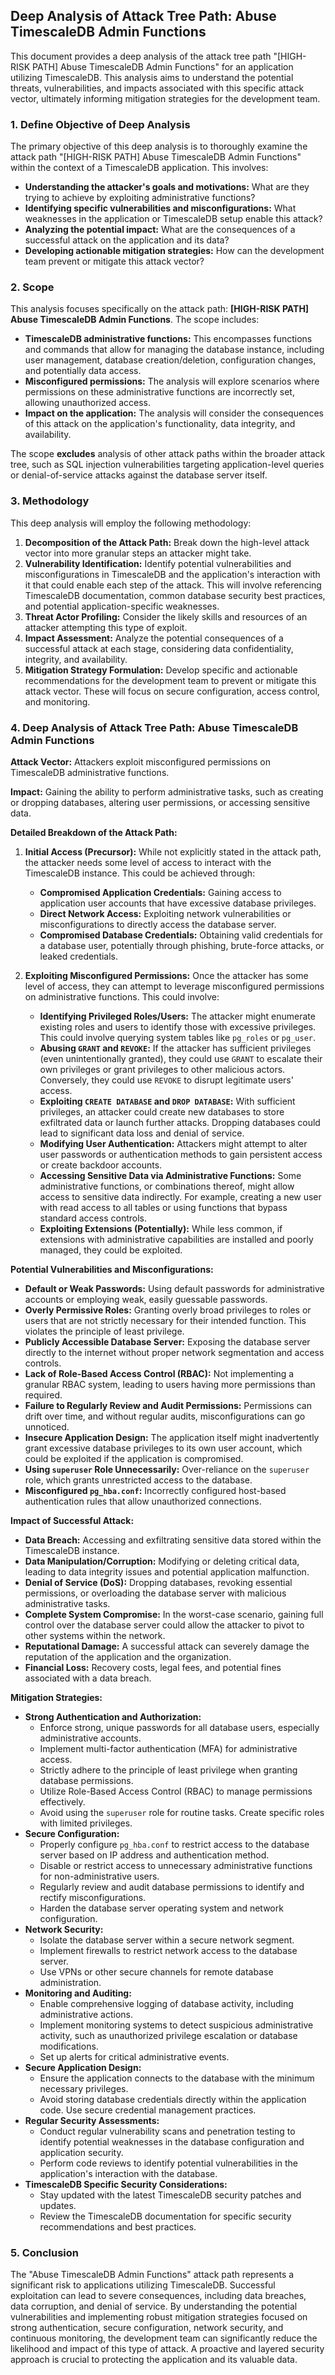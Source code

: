 ## Deep Analysis of Attack Tree Path: Abuse TimescaleDB Admin Functions

This document provides a deep analysis of the attack tree path "[HIGH-RISK PATH] Abuse TimescaleDB Admin Functions" for an application utilizing TimescaleDB. This analysis aims to understand the potential threats, vulnerabilities, and impacts associated with this specific attack vector, ultimately informing mitigation strategies for the development team.

### 1. Define Objective of Deep Analysis

The primary objective of this deep analysis is to thoroughly examine the attack path "[HIGH-RISK PATH] Abuse TimescaleDB Admin Functions" within the context of a TimescaleDB application. This involves:

*   **Understanding the attacker's goals and motivations:** What are they trying to achieve by exploiting administrative functions?
*   **Identifying specific vulnerabilities and misconfigurations:** What weaknesses in the application or TimescaleDB setup enable this attack?
*   **Analyzing the potential impact:** What are the consequences of a successful attack on the application and its data?
*   **Developing actionable mitigation strategies:** How can the development team prevent or mitigate this attack vector?

### 2. Scope

This analysis focuses specifically on the attack path: **[HIGH-RISK PATH] Abuse TimescaleDB Admin Functions**. The scope includes:

*   **TimescaleDB administrative functions:**  This encompasses functions and commands that allow for managing the database instance, including user management, database creation/deletion, configuration changes, and potentially data access.
*   **Misconfigured permissions:** The analysis will explore scenarios where permissions on these administrative functions are incorrectly set, allowing unauthorized access.
*   **Impact on the application:**  The analysis will consider the consequences of this attack on the application's functionality, data integrity, and availability.

The scope **excludes** analysis of other attack paths within the broader attack tree, such as SQL injection vulnerabilities targeting application-level queries or denial-of-service attacks against the database server itself.

### 3. Methodology

This deep analysis will employ the following methodology:

1. **Decomposition of the Attack Path:** Break down the high-level attack vector into more granular steps an attacker might take.
2. **Vulnerability Identification:** Identify potential vulnerabilities and misconfigurations in TimescaleDB and the application's interaction with it that could enable each step of the attack. This will involve referencing TimescaleDB documentation, common database security best practices, and potential application-specific weaknesses.
3. **Threat Actor Profiling:** Consider the likely skills and resources of an attacker attempting this type of exploit.
4. **Impact Assessment:** Analyze the potential consequences of a successful attack at each stage, considering data confidentiality, integrity, and availability.
5. **Mitigation Strategy Formulation:**  Develop specific and actionable recommendations for the development team to prevent or mitigate this attack vector. These will focus on secure configuration, access control, and monitoring.

### 4. Deep Analysis of Attack Tree Path: Abuse TimescaleDB Admin Functions

**Attack Vector:** Attackers exploit misconfigured permissions on TimescaleDB administrative functions.

**Impact:** Gaining the ability to perform administrative tasks, such as creating or dropping databases, altering user permissions, or accessing sensitive data.

**Detailed Breakdown of the Attack Path:**

1. **Initial Access (Precursor):**  While not explicitly stated in the attack path, the attacker needs some level of access to interact with the TimescaleDB instance. This could be achieved through:
    *   **Compromised Application Credentials:**  Gaining access to application user accounts that have excessive database privileges.
    *   **Direct Network Access:**  Exploiting network vulnerabilities or misconfigurations to directly access the database server.
    *   **Compromised Database Credentials:** Obtaining valid credentials for a database user, potentially through phishing, brute-force attacks, or leaked credentials.

2. **Exploiting Misconfigured Permissions:** Once the attacker has some level of access, they can attempt to leverage misconfigured permissions on administrative functions. This could involve:
    *   **Identifying Privileged Roles/Users:** The attacker might enumerate existing roles and users to identify those with excessive privileges. This could involve querying system tables like `pg_roles` or `pg_user`.
    *   **Abusing `GRANT` and `REVOKE`:** If the attacker has sufficient privileges (even unintentionally granted), they could use `GRANT` to escalate their own privileges or grant privileges to other malicious actors. Conversely, they could use `REVOKE` to disrupt legitimate users' access.
    *   **Exploiting `CREATE DATABASE` and `DROP DATABASE`:**  With sufficient privileges, an attacker could create new databases to store exfiltrated data or launch further attacks. Dropping databases could lead to significant data loss and denial of service.
    *   **Modifying User Authentication:**  Attackers might attempt to alter user passwords or authentication methods to gain persistent access or create backdoor accounts.
    *   **Accessing Sensitive Data via Administrative Functions:** Some administrative functions, or combinations thereof, might allow access to sensitive data indirectly. For example, creating a new user with read access to all tables or using functions that bypass standard access controls.
    *   **Exploiting Extensions (Potentially):** While less common, if extensions with administrative capabilities are installed and poorly managed, they could be exploited.

**Potential Vulnerabilities and Misconfigurations:**

*   **Default or Weak Passwords:** Using default passwords for administrative accounts or employing weak, easily guessable passwords.
*   **Overly Permissive Roles:** Granting overly broad privileges to roles or users that are not strictly necessary for their intended function. This violates the principle of least privilege.
*   **Publicly Accessible Database Server:** Exposing the database server directly to the internet without proper network segmentation and access controls.
*   **Lack of Role-Based Access Control (RBAC):** Not implementing a granular RBAC system, leading to users having more permissions than required.
*   **Failure to Regularly Review and Audit Permissions:** Permissions can drift over time, and without regular audits, misconfigurations can go unnoticed.
*   **Insecure Application Design:**  The application itself might inadvertently grant excessive database privileges to its own user account, which could be exploited if the application is compromised.
*   **Using `superuser` Role Unnecessarily:**  Over-reliance on the `superuser` role, which grants unrestricted access to the database.
*   **Misconfigured `pg_hba.conf`:**  Incorrectly configured host-based authentication rules that allow unauthorized connections.

**Impact of Successful Attack:**

*   **Data Breach:**  Accessing and exfiltrating sensitive data stored within the TimescaleDB instance.
*   **Data Manipulation/Corruption:** Modifying or deleting critical data, leading to data integrity issues and potential application malfunction.
*   **Denial of Service (DoS):** Dropping databases, revoking essential permissions, or overloading the database server with malicious administrative tasks.
*   **Complete System Compromise:**  In the worst-case scenario, gaining full control over the database server could allow the attacker to pivot to other systems within the network.
*   **Reputational Damage:**  A successful attack can severely damage the reputation of the application and the organization.
*   **Financial Loss:**  Recovery costs, legal fees, and potential fines associated with a data breach.

**Mitigation Strategies:**

*   **Strong Authentication and Authorization:**
    *   Enforce strong, unique passwords for all database users, especially administrative accounts.
    *   Implement multi-factor authentication (MFA) for administrative access.
    *   Strictly adhere to the principle of least privilege when granting database permissions.
    *   Utilize Role-Based Access Control (RBAC) to manage permissions effectively.
    *   Avoid using the `superuser` role for routine tasks. Create specific roles with limited privileges.
*   **Secure Configuration:**
    *   Properly configure `pg_hba.conf` to restrict access to the database server based on IP address and authentication method.
    *   Disable or restrict access to unnecessary administrative functions for non-administrative users.
    *   Regularly review and audit database permissions to identify and rectify misconfigurations.
    *   Harden the database server operating system and network configuration.
*   **Network Security:**
    *   Isolate the database server within a secure network segment.
    *   Implement firewalls to restrict network access to the database server.
    *   Use VPNs or other secure channels for remote database administration.
*   **Monitoring and Auditing:**
    *   Enable comprehensive logging of database activity, including administrative actions.
    *   Implement monitoring systems to detect suspicious administrative activity, such as unauthorized privilege escalation or database modifications.
    *   Set up alerts for critical administrative events.
*   **Secure Application Design:**
    *   Ensure the application connects to the database with the minimum necessary privileges.
    *   Avoid storing database credentials directly within the application code. Use secure credential management practices.
*   **Regular Security Assessments:**
    *   Conduct regular vulnerability scans and penetration testing to identify potential weaknesses in the database configuration and application security.
    *   Perform code reviews to identify potential vulnerabilities in the application's interaction with the database.
*   **TimescaleDB Specific Security Considerations:**
    *   Stay updated with the latest TimescaleDB security patches and updates.
    *   Review the TimescaleDB documentation for specific security recommendations and best practices.

### 5. Conclusion

The "Abuse TimescaleDB Admin Functions" attack path represents a significant risk to applications utilizing TimescaleDB. Successful exploitation can lead to severe consequences, including data breaches, data corruption, and denial of service. By understanding the potential vulnerabilities and implementing robust mitigation strategies focused on strong authentication, secure configuration, network security, and continuous monitoring, the development team can significantly reduce the likelihood and impact of this type of attack. A proactive and layered security approach is crucial to protecting the application and its valuable data.